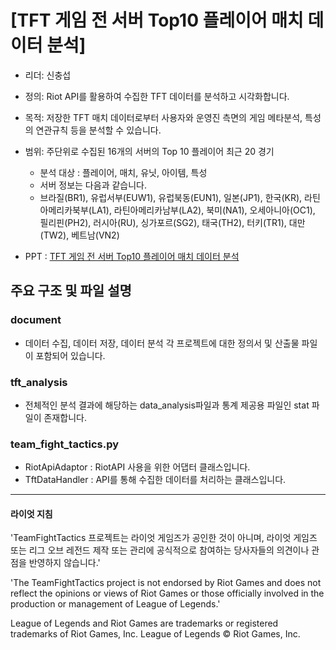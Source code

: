 # [TFT 게임 전 서버 Top10 플레이어 매치 데이터 분석]
*   리더: 신충섭
*   정의: Riot API를 활용하여 수집한 TFT 데이터를 분석하고 시각화합니다.
*   목적: 저장한 TFT 매치 데이터로부터 사용자와 운영진 측면의 게임 메타분석, 특성의 연관규칙 등을 분석할 수 있습니다.
*   범위: 주단위로 수집된 16개의 서버의 Top 10 플레이어 최근 20 경기
    * 분석 대상 : 플레이어, 매치, 유닛, 아이템, 특성
    * 서버 정보는 다음과 같습니다.
    * 브라질(BR1), 유럽서부(EUW1), 유럽북동(EUN1), 일본(JP1), 한국(KR), 라틴아메리카북부(LA1), 라틴아메리카남부(LA2), 북미(NA1), 오세아니아(OC1), 필리핀(PH2), 러시아(RU), 싱가포르(SG2), 태국(TH2), 터키(TR1), 대만(TW2), 베트남(VN2)

* PPT : [TFT 게임 전 서버 Top10 플레이어 매치 데이터 분석](https://github.com/tooha289/TeamFightTactics/blob/main/document/%EB%8D%B0%EC%9D%B4%ED%84%B0%20%EB%B6%84%EC%84%9D(%EC%8B%9C%EA%B0%81%ED%99%94)/TFT%20%EA%B2%8C%EC%9E%84%20%EC%A0%84%20%EC%84%9C%EB%B2%84%20Top10%20%ED%94%8C%EB%A0%88%EC%9D%B4%EC%96%B4%20%EB%A7%A4%EC%B9%98%20%EB%8D%B0%EC%9D%B4%ED%84%B0%20%EB%B6%84%EC%84%9D.pptx)

## 주요 구조 및 파일 설명
### document
* 데이터 수집, 데이터 저장, 데이터 분석 각 프로젝트에 대한 정의서 및 산출물 파일이 포함되어 있습니다.

### tft_analysis
* 전체적인 분석 결과에 해당하는 data_analysis파일과 통계 제공용 파일인 stat 파일이 존재합니다.
  
### team_fight_tactics.py
* RiotApiAdaptor : RiotAPI 사용을 위한 어댑터 클래스입니다.
* TftDataHandler : API를 통해 수집한 데이터를 처리하는 클래스입니다.

---
#### 라이엇 지침
'TeamFightTactics 프로젝트는 라이엇 게임즈가 공인한 것이 아니며, 라이엇 게임즈 또는 리그 오브 레전드 제작 또는 관리에 공식적으로 참여하는 당사자들의 의견이나 관점을 반영하지 않습니다.'

'The TeamFightTactics project is not endorsed by Riot Games and does not reflect the opinions or views of Riot Games or those officially involved in the production or management of League of Legends.'

League of Legends and Riot Games are trademarks or registered trademarks of Riot Games, Inc. League of Legends © Riot Games, Inc.
